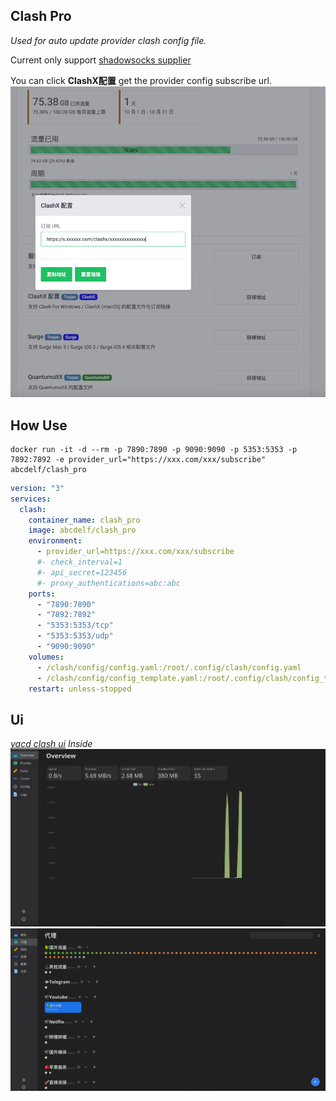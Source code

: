 ## Clash Pro

*Used for auto update provider clash config file.*

Current only support [shadowsocks supplier](https://portal.shadowsocks.nz/aff.php?aff=6346
)

You can click **ClashX配置** get the provider config subscribe url.
![img.png](doc/img/shadowsocks_provider.png)

## How Use

```shell
docker run -it -d --rm -p 7890:7890 -p 9090:9090 -p 5353:5353 -p 7892:7892 -e provider_url="https://xxx.com/xxx/subscribe" abcdelf/clash_pro
```

```yml
version: "3"
services:
  clash:
    container_name: clash_pro
    image: abcdelf/clash_pro
    environment:
      - provider_url=https://xxx.com/xxx/subscribe
      #- check_interval=1
      #- api_secret=123456
      #- proxy_authentications=abc:abc
    ports:
      - "7890:7890"
      - "7892:7892"
      - "5353:5353/tcp"
      - "5353:5353/udp"
      - "9090:9090"
    volumes:
      - /clash/config/config.yaml:/root/.config/clash/config.yaml
      - /clash/config/config_template.yaml:/root/.config/clash/config_template.yaml
    restart: unless-stopped
```

## Ui
*[yacd clash ui](https://github.com/haishanh/yacd) Inside*
![](doc/img/clash_overview.png)
![](doc/img/clash_ui.png)

